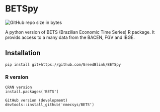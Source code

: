 # BETSpy

![GitHub repo size in bytes](https://img.shields.io/github/repo-size/GreedBlink/BETSpy.svg)


A python version of BETS (Brazilian Economic Time Series) R package. It provids access to a many data from the BACEN, FGV and IBGE.

## Installation

```
pip install git+https://github.com/GreedBlink/BETSpy
```


### R version

```
CRAN version
install.packages('BETS')

GitHub version (development)
devtools::install_github('nmecsys/BETS')
```
